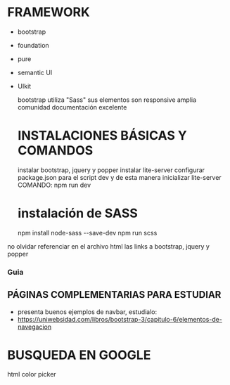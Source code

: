 # FRAMEWORK
- bootstrap
- foundation
- pure
- semantic UI
- UIkit
  
  bootstrap utiliza "Sass" 
  sus elementos son responsive
  amplia comunidad
  documentación excelente

  # INSTALACIONES BÁSICAS Y COMANDOS
  instalar bootstrap, jquery y popper
  instalar lite-server
  configurar package.json para el script dev y de esta manera inicializar lite-server
  COMANDO: npm run dev
  
  # instalación de SASS
  npm install node-sass --save-dev
  npm run scss
  

no olvidar referenciar en el archivo html las links a bootstrap, jquery y popper

### Guia


## PÁGINAS COMPLEMENTARIAS PARA ESTUDIAR
  - presenta buenos ejemplos de navbar, estudialo: 
  - https://uniwebsidad.com/libros/bootstrap-3/capitulo-6/elementos-de-navegacion



# BUSQUEDA EN GOOGLE
html color picker


<!-- build:css dist/index.css  -->
<!-- endbuild -->


<!-- build:js dist/index.js  -->